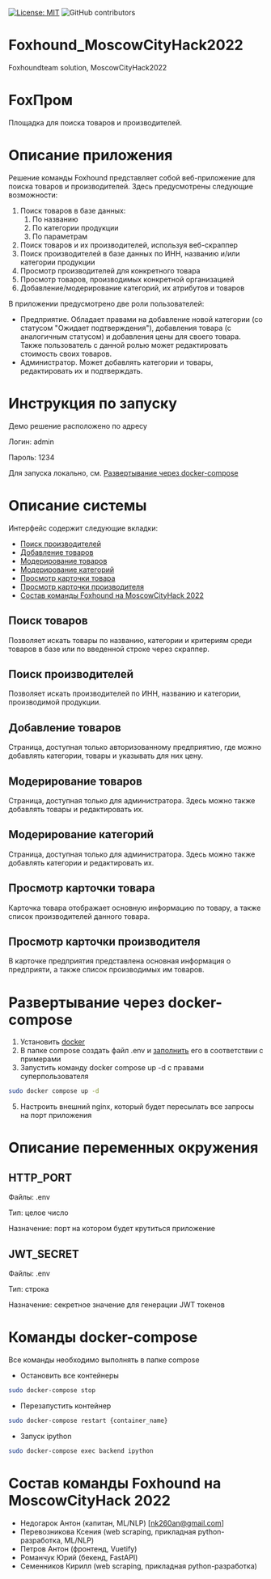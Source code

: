 [![License: MIT](https://img.shields.io/badge/License-MIT-yellow.svg)](https://opensource.org/licenses/MIT)
![GitHub contributors](https://img.shields.io/github/contributors/Ornstein89/VTB_API_hack2022)

# Foxhound_MoscowCityHack2022
Foxhoundteam solution, MoscowCityHack2022

# FoxПром
Площадка для поиска товаров и производителей.

# Описание приложения
Решение команды Foxhound представляет собой веб-приложение для поиска товаров и производителей. Здесь предусмотрены следующие возможности:
1. Поиск товаров в базе данных:
   1. По названию
   2. По категории продукции
   3. По параметрам
2. Поиск товаров и их производителей, используя веб-скраппер
3. Поиск производителей в базе данных по ИНН, названию и/или категории продукции
4. Просмотр производителей для конкретного товара
5. Просмотр товаров, производимых конкретной организацией
6. Добавление/модерирование категорий, их атрибутов и товаров

В приложении предусмотрено две роли пользователей:
- Предприятие. Обладает правами на добавление новой категории (со статусом "Ожидает подтверждения"), добавления товара (с аналогичным статусом) и добавления цены для своего товара. Также пользователь с данной ролью может редактировать стоимость своих товаров.
- Администратор. Может добавлять категории и товары, редактировать их и подтверждать.

# Инструкция по запуску
Демо решение расположено по адресу [](адрес)

Логин: admin

Пароль: 1234

Для запуска локально, см. [Развертывание через docker-compose](#развертывание-через-docker-compose)

# Описание системы
Интерфейс содержит следующие вкладки:
  - [Поиск производителей](#поиск-производителей)
  - [Добавление товаров](#добавление-товаров)
  - [Модерирование товаров](#модерирование-товаров)
  - [Модерирование категорий](#модерирование-категорий)
  - [Просмотр карточки товара](#просмотр-карточки-товара)
  - [Просмотр карточки производителя](#просмотр-карточки-производителя)
  - [Состав команды Foxhound на MoscowCityHack 2022](#состав-команды-foxhound-на-moscowcityhack-2022)

## Поиск товаров
Позволяет искать товары по названию, категории и критериям среди товаров в базе или по введенной строке через скраппер.

## Поиск производителей
Позволяет искать производителей по ИНН, названию и категории, производимой продукции.

## Добавление товаров
Страница, доступная только авторизованному предприятию, где можно добавлять категории, товары и указывать для них цену.

## Модерирование товаров
Страница, доступная только для администратора. Здесь можно также добавлять товары и редактировать их.

## Модерирование категорий
Страница, доступная только для администратора. Здесь можно также добавлять категории и редактировать их.

## Просмотр карточки товара
Карточка товара отображает основную информацию по товару, а также список производителей данного товара.

## Просмотр карточки производителя
В карточке предприятия представлена основная информация о предприяти, а также список производимых им товаров.

# Развертывание через docker-compose
1. Установить [docker](https://docs.docker.com/engine/install/ubuntu/)
2. В папке compose создать файл .env и [заполнить](#описание-переменных-окружения) его в соответствии с примерами
3. Запустить команду docker compose up -d с правами суперпользователя
```bash
sudo docker compose up -d
```
5. Настроить внешний nginx, который будет пересылать все запросы на порт приложения

# Описание переменных окружения

## HTTP_PORT
Файлы: .env

Тип: целое число

Назначение: порт на котором будет крутиться приложение
## JWT_SECRET
Файлы: .env

Тип: строка

Назначение: секретное значение для генерации JWT токенов

# Команды docker-compose 
Все команды необходимо выполнять в папке compose
- Остановить все контейнеры
```bash
sudo docker-compose stop
```
- Перезапустить контейнер
```bash
sudo docker-compose restart {container_name}
```
- Запуск ipython
```bash
sudo docker-compose exec backend ipython
```

# Состав команды Foxhound на MoscowCityHack 2022
  - Недогарок Антон (капитан, ML/NLP) [nk260an@gmail.com]
  - Перевозникова Ксения (web scraping, прикладная python-разработка, ML/NLP)
  - Петров Антон (фронтенд, Vuetify)
  - Романчук Юрий (бекенд, FastAPI)
  - Семенников Кирилл (web scraping, прикладная python-разработка)
